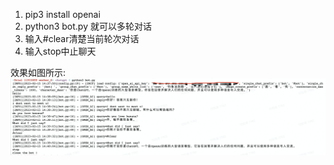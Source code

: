1. pip3 install openai
2. python3 bot.py 就可以多轮对话
3. 输入#clear清楚当前轮次对话
4. 输入stop中止聊天

效果如图所示:
![image](fig.png)
